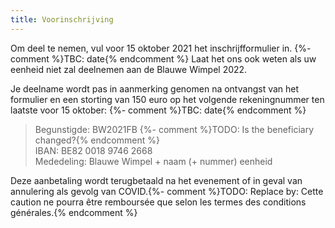 ```yaml
---
title: Voorinschrijving
---
```

Om deel te nemen, vul voor 15 oktober 2021 het inschrijfformulier in. {%- comment %}TBC: date{% endcomment %}
Laat het ons ook weten als uw eenheid niet zal deelnemen aan de Blauwe Wimpel 2022.

Je deelname wordt pas in aanmerking genomen na ontvangst van het formulier en een storting van 150 euro
op het volgende rekeningnummer ten laatste voor 15 oktober: {%- comment %}TBC: date{% endcomment %}

> Begunstigde: BW2021FB {%- comment %}TODO: Is the beneficiary changed?{% endcomment %}  
> IBAN: BE82 0018 9746 2668  
> Mededeling: Blauwe Wimpel + naam (+ nummer) eenheid

Deze aanbetaling wordt terugbetaald na het evenement of in geval van annulering als gevolg van COVID.{%- comment %}TODO: Replace by: Cette caution ne pourra être remboursée que selon les termes des conditions générales.{% endcomment %}
